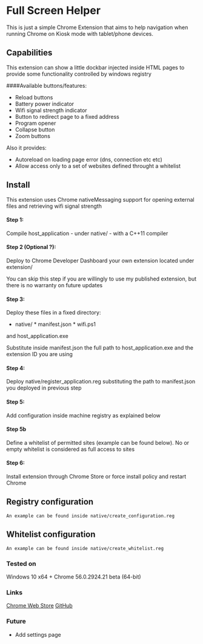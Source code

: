 # Full Screen Helper
This is just a simple Chrome Extension that aims to help navigation when running Chrome on Kiosk mode with tablet/phone devices.

## Capabilities
This extension can show a little dockbar injected inside HTML pages to provide some functionality controlled by windows registry

####Available buttons/features:
*    Reload buttons
*    Battery power indicator
*    Wifi signal strength indicator
*    Button to redirect page to a fixed address
*    Program opener
*    Collapse button
*    Zoom buttons

Also it provides:
*    Autoreload on loading page error (dns, connection etc etc)
*    Allow access only to a set of websites defined throught a whitelist


## Install
This extension uses Chrome nativeMessaging support for opening external files and retrieving wifi signal strength

#### Step 1:
Compile host_application - under native/ - with a C++11 compiler

#### Step 2 (Optional ?):
Deploy to Chrome Developer Dashboard your own extension located under extension/

You can skip this step if you are willingly to use my published extension, but there is no warranty on future updates

#### Step 3:
Deploy these files in a fixed directory:
*    native/
    *    manifest.json
    *    wifi.ps1

and host_application.exe

Substitute inside manifest.json the full path to host_application.exe and the extension ID you are using

#### Step 4:
Deploy native/register_application.reg substituting the path to manifest.json you deployed in previous step

#### Step 5:
Add configuration inside machine registry as explained below

#### Step 5b
Define a whitelist of permitted sites (example can be found below). No or empty whitelist is considered as full access to sites 

#### Step 6:
Install extension through Chrome Store or force install policy and restart Chrome


## Registry configuration
    An example can be found inside native/create_configuration.reg

## Whitelist configuration
    An example can be found inside native/create_whitelist.reg

### Tested on
Windows 10 x64 + Chrome 56.0.2924.21 beta (64-bit)

### Links
[Chrome Web Store](https://chrome.google.com/webstore/detail/gbmeaocaejfnpefjcpjjnpdjbbnmobgn "Chrome Web Store")
[GitHub](https://github.com/nicecatch/acheronte "GitHub")

### Future
*    Add settings page

